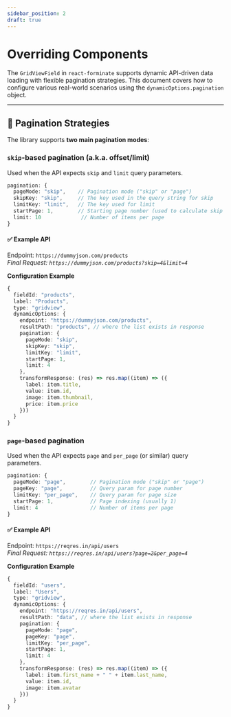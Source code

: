 ```yaml
---
sidebar_position: 2
draft: true
---
```


# Overriding Components

The `GridViewField` in `react-forminate` supports dynamic API-driven data loading with flexible pagination strategies. This document covers how to configure various real-world scenarios using the `dynamicOptions.pagination` object.

---

## 🔄 Pagination Strategies

The library supports **two main pagination modes**:

### `skip`-based pagination (a.k.a. offset/limit)

Used when the API expects `skip` and `limit` query parameters.

```ts
pagination: {
  pageMode: "skip",    // Pagination mode ("skip" or "page")
  skipKey: "skip",     // The key used in the query string for skip
  limitKey: "limit",   // The key used for limit
  startPage: 1,        // Starting page number (used to calculate skip = (page - 1) * limit)
  limit: 10             // Number of items per page
}
```

#### ✅ Example API

Endpoint: `https://dummyjson.com/products`<br />
_Final Request: `https://dummyjson.com/products?skip=4&limit=4`_

**Configuration Example**

```ts
{
  fieldId: "products",
  label: "Products",
  type: "gridview",
  dynamicOptions: {
    endpoint: "https://dummyjson.com/products",
    resultPath: "products", // where the list exists in response
    pagination: {
      pageMode: "skip",
      skipKey: "skip",
      limitKey: "limit",
      startPage: 1,
      limit: 4
    },
    transformResponse: (res) => res.map((item) => ({
      label: item.title,
      value: item.id,
      image: item.thumbnail,
      price: item.price
    }))
  }
}
```

### `page`-based pagination

Used when the API expects `page` and `per_page` (or similar) query parameters.

```ts
pagination: {
  pageMode: "page",        // Pagination mode ("skip" or "page")
  pageKey: "page",         // Query param for page number
  limitKey: "per_page",    // Query param for page size
  startPage: 1,            // Page indexing (usually 1)
  limit: 4                 // Number of items per page
}
```

#### ✅ Example API

Endpoint: `https://reqres.in/api/users`<br />
_Final Request: `https://reqres.in/api/users?page=2&per_page=4`_

**Configuration Example**

```ts
{
  fieldId: "users",
  label: "Users",
  type: "gridview",
  dynamicOptions: {
    endpoint: "https://reqres.in/api/users",
    resultPath: "data", // where the list exists in response
    pagination: {
      pageMode: "page",
      pageKey: "page",
      limitKey: "per_page",
      startPage: 1,
      limit: 4
    },
    transformResponse: (res) => res.map((item) => ({
      label: item.first_name + " " + item.last_name,
      value: item.id,
      image: item.avatar
    }))
  }
}
```
